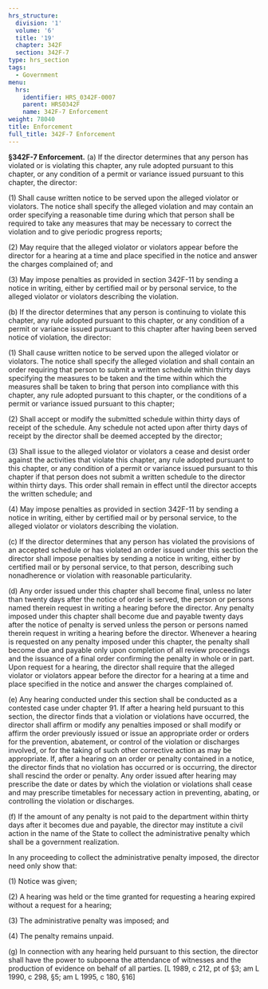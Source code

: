 ```yaml
---
hrs_structure:
  division: '1'
  volume: '6'
  title: '19'
  chapter: 342F
  section: 342F-7
type: hrs_section
tags:
  - Government
menu:
  hrs:
    identifier: HRS_0342F-0007
    parent: HRS0342F
    name: 342F-7 Enforcement
weight: 78040
title: Enforcement
full_title: 342F-7 Enforcement
---
```

**§342F-7 Enforcement.** (a) If the director determines that any person has violated or is violating this chapter, any rule adopted pursuant to this chapter, or any condition of a permit or variance issued pursuant to this chapter, the director:

(1) Shall cause written notice to be served upon the alleged violator or violators. The notice shall specify the alleged violation and may contain an order specifying a reasonable time during which that person shall be required to take any measures that may be necessary to correct the violation and to give periodic progress reports;

(2) May require that the alleged violator or violators appear before the director for a hearing at a time and place specified in the notice and answer the charges complained of; and

(3) May impose penalties as provided in section 342F-11 by sending a notice in writing, either by certified mail or by personal service, to the alleged violator or violators describing the violation.

(b) If the director determines that any person is continuing to violate this chapter, any rule adopted pursuant to this chapter, or any condition of a permit or variance issued pursuant to this chapter after having been served notice of violation, the director:

(1) Shall cause written notice to be served upon the alleged violator or violators. The notice shall specify the alleged violation and shall contain an order requiring that person to submit a written schedule within thirty days specifying the measures to be taken and the time within which the measures shall be taken to bring that person into compliance with this chapter, any rule adopted pursuant to this chapter, or the conditions of a permit or variance issued pursuant to this chapter;

(2) Shall accept or modify the submitted schedule within thirty days of receipt of the schedule. Any schedule not acted upon after thirty days of receipt by the director shall be deemed accepted by the director;

(3) Shall issue to the alleged violator or violators a cease and desist order against the activities that violate this chapter, any rule adopted pursuant to this chapter, or any condition of a permit or variance issued pursuant to this chapter if that person does not submit a written schedule to the director within thirty days. This order shall remain in effect until the director accepts the written schedule; and

(4) May impose penalties as provided in section 342F-11 by sending a notice in writing, either by certified mail or by personal service, to the alleged violator or violators describing the violation.

(c) If the director determines that any person has violated the provisions of an accepted schedule or has violated an order issued under this section the director shall impose penalties by sending a notice in writing, either by certified mail or by personal service, to that person, describing such nonadherence or violation with reasonable particularity.

(d) Any order issued under this chapter shall become final, unless no later than twenty days after the notice of order is served, the person or persons named therein request in writing a hearing before the director. Any penalty imposed under this chapter shall become due and payable twenty days after the notice of penalty is served unless the person or persons named therein request in writing a hearing before the director. Whenever a hearing is requested on any penalty imposed under this chapter, the penalty shall become due and payable only upon completion of all review proceedings and the issuance of a final order confirming the penalty in whole or in part. Upon request for a hearing, the director shall require that the alleged violator or violators appear before the director for a hearing at a time and place specified in the notice and answer the charges complained of.

(e) Any hearing conducted under this section shall be conducted as a contested case under chapter 91\. If after a hearing held pursuant to this section, the director finds that a violation or violations have occurred, the director shall affirm or modify any penalties imposed or shall modify or affirm the order previously issued or issue an appropriate order or orders for the prevention, abatement, or control of the violation or discharges involved, or for the taking of such other corrective action as may be appropriate. If, after a hearing on an order or penalty contained in a notice, the director finds that no violation has occurred or is occurring, the director shall rescind the order or penalty. Any order issued after hearing may prescribe the date or dates by which the violation or violations shall cease and may prescribe timetables for necessary action in preventing, abating, or controlling the violation or discharges.

(f) If the amount of any penalty is not paid to the department within thirty days after it becomes due and payable, the director may institute a civil action in the name of the State to collect the administrative penalty which shall be a government realization.

In any proceeding to collect the administrative penalty imposed, the director need only show that:

(1) Notice was given;

(2) A hearing was held or the time granted for requesting a hearing expired without a request for a hearing;

(3) The administrative penalty was imposed; and

(4) The penalty remains unpaid.

(g) In connection with any hearing held pursuant to this section, the director shall have the power to subpoena the attendance of witnesses and the production of evidence on behalf of all parties. [L 1989, c 212, pt of §3; am L 1990, c 298, §5; am L 1995, c 180, §16]